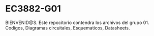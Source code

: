 # EC3882-G01
BIENVENID@S. Este repocitorio contendra los archivos del grupo 01. Codigos, Diagramas circuitales, Esquematicos, Datasheets.
